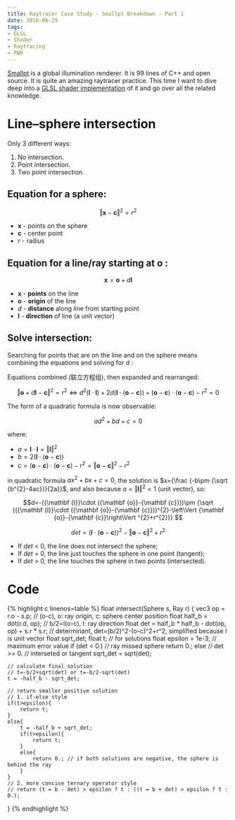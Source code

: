 ```yaml
---
title: Raytracer Case Study - Smallpt Breakdown - Part 1
date: 2018-06-29
tags:
- GLSL
- Shader
- Raytracing
- PBR
---
```

<!-- <img src="{{ site.url }}/images/glsl-jupiter.jpg" width="640"  style="display:block; margin:auto;"> -->
[Smallpt](http://www.kevinbeason.com/smallpt/) is a global illumination renderer. It is 99 lines of C++ and open source. It is quite an amazing raytracer practice. This time I want to dive deep into a [GLSL shader implementation](https://www.shadertoy.com/view/4sfGDB) of it and go over all the related knowledge.

# Line–sphere intersection
<!-- <img src="https://upload.wikimedia.org/wikipedia/commons/6/67/Line-Sphere_Intersection_Cropped.png" width="640"  style="display:block; margin:auto;">
The three possible line-sphere intersections: -->
Only 3 different ways:

1. No intersection.
2. Point intersection.
3. Two point intersection.

## Equation for a sphere:

$$ \left\Vert {\mathbf  {x}}-{\mathbf  {c}}\right\Vert ^{2}=r^{2} $$

<!-- - \(\mathbf {x}\)  - points on the sphere
- \(\mathbf {c}\)  - center point
- \({r}\) - radius -->

- $\mathbf {x}$ - points on the sphere
- $\mathbf {c}$ - center point
- ${r}$ - radius

## Equation for a line/ray starting at $\mathbf{o}$ :

$${\mathbf  {x}}={\mathbf  {o}}+d{\mathbf  {l}}$$

- $\mathbf {x}$ - **points** on the line
- $\mathbf{o}$ - **origin** of the line
- $d$ - **distance** along line from starting point
- ${\mathbf {l}}$ - **direction** of line (a unit vector)

## Solve intersection:
Searching for points that are on the line and on the sphere means combining the equations and solving for $d$ :

Equations combined (联立方程组), then expanded and rearranged:

$$\left\Vert {\mathbf  {o}}+d{\mathbf  {l}}-{\mathbf  {c}}\right\Vert ^{2}=r^{2}\Leftrightarrow d^{2}({\mathbf  {l}}\cdot {\mathbf  {l}})+2d({\mathbf  {l}}\cdot ({\mathbf  {o}}-{\mathbf  {c}}))+({\mathbf  {o}}-{\mathbf  {c}})\cdot ({\mathbf  {o}}-{\mathbf  {c}})-r^{2}=0$$

The form of a quadratic formula is now observable:

$$ad^{2}+bd+c=0$$

where:

- $a={\mathbf  {l}}\cdot {\mathbf  {l}}=\left\Vert {\mathbf  {l}}\right\Vert ^{2}$
- $b=2({\mathbf  {l}}\cdot ({\mathbf  {o}}-{\mathbf  {c}}))$
- $c=({\mathbf  {o}}-{\mathbf  {c}})\cdot ({\mathbf  {o}}-{\mathbf  {c}})-r^{2}=\left\Vert {\mathbf  {o}}-{\mathbf  {c}}\right\Vert ^{2}-r^{2}$

in quadratic formula $ax^{2}+bx+c=0$, the solution is $x={\frac {-b\pm {\sqrt {b^{2}-4ac}}}{2a}}$, and also because $a = \left\Vert {\mathbf  {l}}\right\Vert ^{2}=1$ (unit vector), so:

$$d=-({\mathbf  {l}}\cdot ({\mathbf  {o}}-{\mathbf  {c}}))\pm {\sqrt  {({\mathbf  {l}}\cdot ({\mathbf  {o}}-{\mathbf  {c}}))^{2}-\left\Vert {\mathbf  {o}}-{\mathbf  {c}}\right\Vert ^{2}+r^{2}}} $$

$$det=({\mathbf  {l}}\cdot ({\mathbf  {o}}-{\mathbf  {c}}))^{2}-\left\Vert {\mathbf  {o}}-{\mathbf  {c}}\right\Vert ^{2}+r^{2}$$

- If $det$ < 0, the line does not intersect the sphere;
- If $det$ = 0, the line just touches the sphere in one point (tangent);
- If $det$ > 0, the line touches the sphere in two points (intersected).

# Code
{% highlight c linenos=table %}
float intersect(Sphere s, Ray r) {
    vec3 op = r.o - s.p; // (o-c), o: ray origin, c: sphere center position
    float half_b = dot(r.d, op); // b/2=l(o-c), l: ray direction
    float det = half_b * half_b - dot(op, op) + s.r * s.r;
    // determinant, det=(b/2)^2-(o-c)^2+r^2, simplified because l is unit vector
    float sqrt_det;
    float t; // for solutions
    float epsilon = 1e-3; // maximum error value
    if (det < 0.)
        // ray missed sphere
        return 0.;
    else
        // det >= 0.
        // interseted or tangent
        sqrt_det = sqrt(det);

    // calculate final solution
    // t=-b/2+sqrt(det) or t=-b/2-sqrt(det)
    t = -half_b - sqrt_det;

    // return smaller positive solution
    // 1. if-else style
    if(t>epsilon){
        return t;
    }
    else{
        t = -half_b + sqrt_det;
        if(t>epsilon){
            return t;
        }
        else{
            return 0.; // if both solutions are negative, the sphere is behind the ray
        }
    }
    // 2. more concise ternary operator style
    // return (t = b - det) > epsilon ? t : ((t = b + det) > epsilon ? t : 0.);
}
{% endhighlight %}
